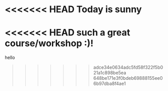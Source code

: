 <<<<<<< HEAD
Today is sunny
=======
<<<<<<< HEAD
such a great course/workshop :)!
=======
hello
>>>>>>> adce34e0634adc5fd58f322f5b021a1c898be5ea
>>>>>>> 648be171e3f0bdeb69888155ee06b97dba8f4ae1

